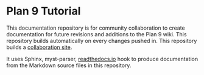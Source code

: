 Plan 9 Tutorial
===============
This documentation repository is for community collaboration to create documentation for future revisions and additions to the Plan 9 wiki. This repository builds automatically on every changes pushed in. This repository builds a [collaboration site](http://plan9-4th-edition-tutorial.rtfd.io/).

It uses Sphinx, myst-parser, [readthedocs.io](https://readthedocs.io) hook to produce documentation from the Markdown source files in this repository.
